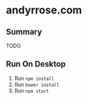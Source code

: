 # andyrrose.com

## Summary
TODO

## Run On Desktop
1. Run `npm install`
2. Run `bower install`
3. Run `npm start`